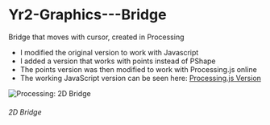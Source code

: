 # Yr2-Graphics---Bridge

Bridge that moves with cursor, created in Processing

- I modified the original version to work with Javascript
- I added a version that works with points instead of PShape
- The points version was then modified to work with Processing.js online
- The working JavaScript version can be seen here: [Processing.js Version](http://www.joeaoregan.ie/Processing/processing.html#lab4)

![Processing: 2D Bridge](https://raw.githubusercontent.com/joeaoregan/LIT-Yr3-S6-Graphics/master/Screenshots/Bridge.png "Processing: 2D Bridge")

###### 2D Bridge
